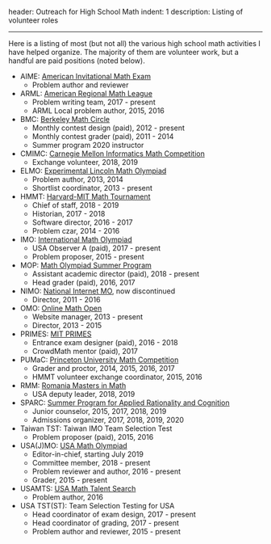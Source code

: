 header: Outreach for High School Math
indent: 1
description: Listing of volunteer roles

---

Here is a listing of most (but not all)
the various high school math activities I have helped organize.
The majority of them are volunteer work,
but a handful are paid positions (noted below).

+ AIME: [American Invitational Math Exam](https://en.wikipedia.org/wiki/American_Invitational_Mathematics_Examination)
	+ Problem author and reviewer
+ ARML: [American Regional Math League](https://www.arml2.com)
	+ Problem writing team, 2017 - present
	+ ARML Local problem author, 2015, 2016
+ BMC: [Berkeley Math Circle](https://mathcircle.berkeley.edu/)
	+ Monthly contest design (paid), 2012 - present
	+ Monthly contest grader (paid), 2011 - 2014
	+ Summer program 2020 instructor
+ CMIMC: [Carnegie Mellon Informatics Math Competition](https://www.cmimc.org/)
	+ Exchange volunteer, 2018, 2019
+ ELMO: [Experimental Lincoln Math Olympiad](https://web.evanchen.cc/elmo/index.html)
	+ Problem author, 2013, 2014
	+ Shortlist coordinator, 2013 - present
+ HMMT: [Harvard-MIT Math Tournament](https://www.hmmt.org)
	+ Chief of staff, 2018 - 2019
	+ Historian, 2017 - 2018
	+ Software director, 2016 - 2017
	+ Problem czar, 2014 - 2016
+ IMO: [International Math Olympiad](https://www.imo-official.org)
	+ USA Observer A (paid), 2017 - present
	+ Problem proposer, 2015 - present
+ MOP: [Math Olympiad Summer Program](https://en.wikipedia.org/wiki/Mathematical_Olympiad_Summer_Program)
	+ Assistant academic director (paid), 2018 - present
	+ Head grader (paid), 2016, 2017
+ NIMO: [National Internet MO](https://internetolympiad.org/), now discontinued
	+ Director, 2011 - 2016
+ OMO: [Online Math Open](https://internetolympiad.org/pages/16-omo_acknow)
	+ Website manager, 2013 - present
	+ Director, 2013 - 2015
+ PRIMES: [MIT PRIMES](https://math.mit.edu/research/highschool/primes/index.php)
	+ Entrance exam designer (paid), 2016 - 2018
	+ CrowdMath mentor (paid), 2017
+ PUMaC: [Princeton University Math Competition](https://pumac.princeton.edu/)
	+ Grader and proctor, 2014, 2015, 2016, 2017
	+ HMMT volunteer exchange coordinator, 2015, 2016
+ RMM: [Romania Masters in Math](https://rmms.lbi.ro/)
	+ USA deputy leader, 2018, 2019
+ SPARC: [Summer Program for Applied Rationality and Cognition](https://sparc-camp.org/)
	+ Junior counselor, 2015, 2017, 2018, 2019
	+ Admissions organizer, 2017, 2018, 2019, 2020
+ Taiwan TST: Taiwan IMO Team Selection Test
	+ Problem proposer (paid), 2015, 2016
+ USA(J)MO: [USA Math Olympiad](https://en.wikipedia.org/wiki/United_States_of_America_Mathematical_Olympiad)
	+ Editor-in-chief, starting July 2019
	+ Committee member, 2018 - present
	+ Problem reviewer and author, 2016 - present
	+ Grader, 2015 - present
+ USAMTS: [USA Math Talent Search](https://usamts.org/)
	+ Problem author, 2016
+ USA TST(ST): Team Selection Testing for USA
	+ Head coordinator of exam design, 2017 - present
	+ Head coordinator of grading, 2017 - present
	+ Problem author and reviewer, 2015 - present
